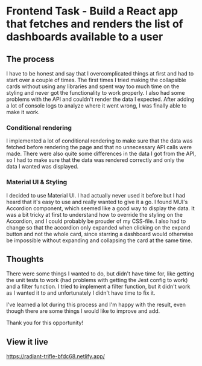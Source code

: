 # Frontend Task - Build a React app that fetches and renders the list of dashboards available to a user

## The process
I have to be honest and say that I overcomplicated things at first and had to start over a couple of times. The first times I tried making the collapsible cards without using any libraries and spent way too much time on the styling and never got the functionality to work properly. I also had some problems with the API and couldn't render the data I expected. After adding a lot of console logs to analyze where it went wrong, I was finally able to make it work.  

### Conditional rendering
I implemented a lot of conditional rendering to make sure that the data was fetched before rendering the page and that no unnecessary API calls were made. There were also quite some differences in the data I got from the API, so I had to make sure that the data was rendered correctly and only the data I wanted was displayed.

### Material UI & Styling
I decided to use Material UI. I had actually never used it before but I had heard that it's easy to use and really wanted to give it a go. I found MUI's Accordion component, which seemed like a good way to display the data. 
It was a bit tricky at first to understand how to override the styling on the Accordion, and I could probably be prouder of my CSS-file. 
I also had to change so that the accordion only expanded when clicking on the expand button and not the whole card, since starring a dashboard would otherwise be impossible without expanding and collapsing the card at the same time.

## Thoughts
There were some things I wanted to do, but didn't have time for, like getting the unit tests to work (had problems with getting the Jest config to work) and a filter function. I tried to implement a filter function, but it didn't work as I wanted it to and unfortunately I didn't have time to fix it. 

I've learned a lot during this process and I'm happy with the result, even though there are some things I would like to improve and add.

Thank you for this opportunity!

## View it live
https://radiant-trifle-bfdc68.netlify.app/



